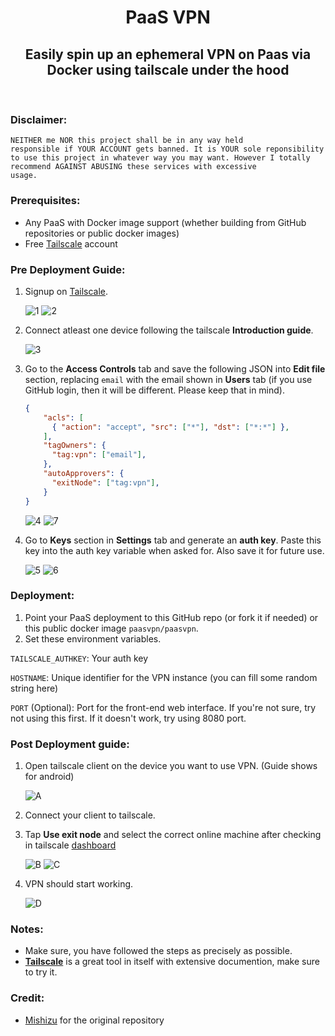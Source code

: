 <h1 align="center">PaaS VPN</h1>
<h2 align="center">Easily spin up an ephemeral VPN on Paas via Docker using tailscale under the hood</h2><br>

### Disclaimer:
<code>NEITHER me NOR this project shall be in any way held responsible if YOUR ACCOUNT gets banned. It is YOUR sole
reponsibility to use this project in whatever way you may want. However I totally recommend AGAINST ABUSING these 
services with excessive usage.</code><br>
### Prerequisites:
- Any PaaS with Docker image support (whether building from GitHub repositories or public docker images)
- Free [Tailscale](https://tailscale.com/) account<br>
### Pre Deployment Guide:
1. Signup on [Tailscale](https://tailscale.com/).

    ![1](/assets/1.png)
    ![2](/assets/2.png)
2. Connect atleast one device following the tailscale **Introduction guide**.

    ![3](/assets/3.png)
3. Go to the **Access Controls** tab and save the following JSON into **Edit file** section, replacing <code>email</code>
with the email shown in **Users** tab (if you use GitHub login, then it will be different. Please keep that in mind).
    ```json
    {
        "acls": [
          { "action": "accept", "src": ["*"], "dst": ["*:*"] },
        ],
        "tagOwners": {
          "tag:vpn": ["email"],
        },
        "autoApprovers": {
          "exitNode": ["tag:vpn"],
        }
    }
    ```

    ![4](/assets/4.png)
    ![7](/assets/7.png)
4. Go to **Keys** section in **Settings** tab and generate an **auth key**. Paste this key into the auth key variable when asked for.
Also save it for future use.

    ![5](/assets/5.png)
    ![6](/assets/6.png)<br>
### Deployment:
1. Point your PaaS deployment to this GitHub repo (or fork it if needed) or this public docker image `paasvpn/paasvpn`.
2. Set these environment variables.

`TAILSCALE_AUTHKEY`: Your auth key

`HOSTNAME`: Unique identifier for the VPN instance (you can fill some random string here)

`PORT` (Optional): Port for the front-end web interface. If you're not sure, try not using this first. If it doesn't work, try using 8080 port.
### Post Deployment guide:
1. Open tailscale client on the device you want to use VPN. (Guide shows for android)

    ![A](/assets/A.jpeg)
2. Connect your client to tailscale.
3. Tap **Use exit node** and select the correct online machine after checking in tailscale [dashboard](https://login.tailscale.com/admin/machines)

    ![B](/assets/B.jpeg)
    ![C](/assets/C.jpeg)
4. VPN should start working.

    ![D](/assets/D.jpeg)<br>
### Notes:
- Make sure, you have followed the steps as precisely as possible.
- **[Tailscale](https://tailscale.com/)** is a great tool in itself with extensive documention, make sure to try it.<br>
### Credit:
- [Mishizu](https://t.me/mishizu) for the original repository
